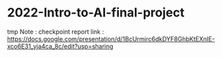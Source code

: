 # 2022-Intro-to-AI-final-project
tmp Note : checkpoint report link : https://docs.google.com/presentation/d/1BcUrmirc6dkDYF8GhbKtEXnIE-xco6E31_yja4ca_8c/edit?usp=sharing
